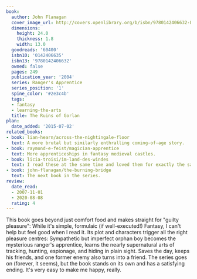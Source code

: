 ```yaml
---
book:
  author: John Flanagan
  cover_image_url: http://covers.openlibrary.org/b/isbn/9780142406632-L.jpg
  dimensions:
    height: 24.0
    thickness: 1.8
    width: 13.0
  goodreads: '60400'
  isbn10: '0142406635'
  isbn13: '9780142406632'
  owned: false
  pages: 249
  publication_year: '2004'
  series: Ranger's Apprentice
  series_position: '1'
  spine_color: '#2e3c4b'
  tags:
  - fantasy
  - learning-the-arts
  title: The Ruins of Gorlan
plan:
  date_added: '2015-07-02'
related_books:
- book: lian-hearn/across-the-nightingale-floor
  text: A more brutal but similarly enthralling coming-of-age story.
- book: raymond-e-feist/magician-apprentice
  text: More apprenticeships in fantasy medieval castles.
- book: licia-troisi/im-land-des-windes
  text: I read these at the same time and loved them for exactly the same reasons.
- book: john-flanagan/the-burning-bridge
  text: The next book in the series.
review:
  date_read:
  - 2007-11-01
  - 2020-08-08
  rating: 4
---
```


This book goes beyond just comfort food and makes straight for "guilty pleasure": While it's simple, formulaic (if
well-executed!) Fantasy, I can't help but feel good when I read it. Its plot and characters trigger all the right
pleasure centres: Sympathetic but imperfect orphan boy becomes the mysterious ranger's apprentice, learns the nearly
supernatural arts of tracking, hunting, espionage, and hiding in plain sight. Saves the day, keeps his friends, and one
former enemy also turns into a friend. The series goes on (forever, it seems), but the book stands on its own and has a
satisfying ending. It's very easy to make me happy, really.
